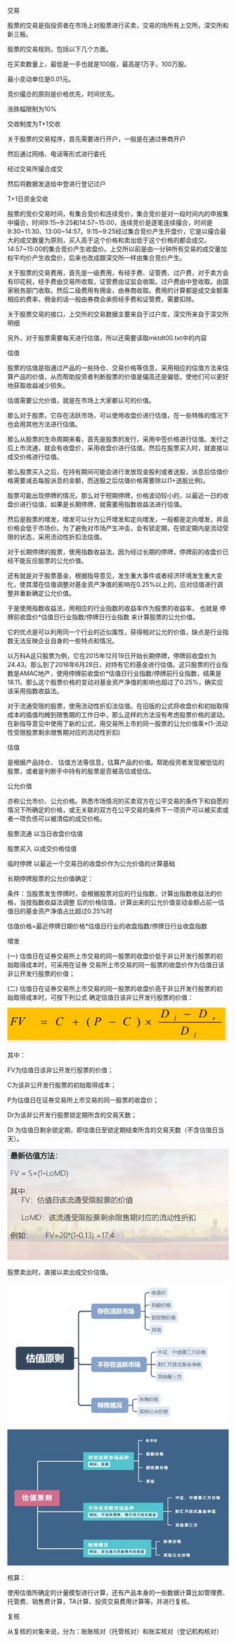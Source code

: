 交易



股票的交易是指投资者在市场上对股票进行买卖，交易的场所有上交所，深交所和新三板。



股票的交易规则，包括以下几个方面。

在买卖数量上，最低是一手也就是100股，最高是1万手，100万股。

最小变动单位是0.01元。

竞价撮合的原则是价格优先，时间优先。

涨跌幅限制为10%

交收制度为T+1交收



关于股票的交易程序，首先需要进行开户，一般是在通过券商开户

然后通过网络、电话等形式进行委托

经过交易所撮合成交

然后将数据发送给中登进行登记过户

T+1日资金交收



股票的竞价交易时间，有集合竞价和连续竞价，集合竞价是对一段时间内的申报集中撮合，时间9:15~9:25和14:57~15:00，连续竞价是逐笔连续撮合，时间是9:30~11:30、13:00~14:57。9:15~9:25经过集合竞价产生开盘价，它是以撮合最大的成交数量为原则，买入高于这个价格和卖出低于这个价格的都会成交。14:57~15:00的集合竞价产生收盘价。上交所以前是由一分钟所有交易的成交量加权平均价产生收盘价，后来也改成跟深交所一样由集合竞价产生。



关于股票的交易费用，首先是一级费用，有经手费、证管费、过户费，对于卖方会有印花税，经手费由交易所收取，证管费由证监会收取。过户费由中登收取。由国家税务部门收取。然后二级费用有佣金，由券商收取。费用的计算都是成交金额乘相应的费率，佣金的话一般由券商会承担经手费和证管费，需要扣除。





关于股票交易的接口，上交所的交易数据主要来自于过户库，深交所来自于深交所明细

另外，对于股票需要每天进行估值，所以还需要读取mktdt00.txt中的内容





估值



股票的估值是指通过产品的一些持仓、交易价格等信息，采用相应的估值方法来估算产品的价值，从而帮助投资者判断股票的价值是偏高还是偏低，使他们可以更好地获取收益减少损失。

估值需要公允价值，就是在市场上大家都认可的价值。

那么对于股票，它存在活跃市场，可以使用收盘价进行估值，在一些特殊的情况下也会用其他方法进行估值。





那么从股票的生命周期来看，首先是股票的发行，采用中签价格进行估值。发行之后上市流通，就会有收盘价，采用收盘价进行估值。然后在股票买入时，就直接以成交价格进行估值。

那么股票买入之后，在持有期间可能会进行发放现金股利或者送股，派息后估值价格需要减去每股派息的金额，而送股之后估值价格需要除以(1+送股比例)。

股票可能出现停牌的情况，那么对于短期停牌，价格波动较小的，以最近一日的收盘价进行估值，如果是长期停牌，就需要用指数收益法进行估值。

然后是股票的增发，增发可以分为公开增发和定向增发，一般都是定向增发，并且价格会低于市场价。为了避免对市场产生冲击，会有锁定期，在锁定期内是流动受限的状态，采用流动性折扣法估值。











对于长期停牌的股票，使用指数收益法，因为经过长期的停牌，停牌前的收盘价已经不能反应股票的公允价值。

还有就是对于股票基金，根据指导意见，发生重大事件或者经济环境发生重大变化，使其潜在估值调整对基金资产净值的影响在0.25%以上的，应对估值进行调整并重新确定公允价值。

于是使用指数收益法，用相应的行业指数的收益率作为股票的收益率， 也就是 停牌前收盘价*估值日行业指数/停牌日行业指数 来计算股票的公允价值。

它的优点是可以利用同一个行业的近似属性，获得相对公允的价值，缺点是行业指数无法反映企业自身的一些特点和情况。



以万科A这只股票为例，它在2015年12月19日开始长期停牌，停牌前收盘价为24.43。那么到了2016年6月28日，对持有它的基金进行估值。这只股票的行业指数是AMAC地产，使用停牌前收盘价*估值日行业指数/停牌前行业指数，结果是18.11。那么这个股票价格的变动对基金资产净值的影响也超过了0.25%，确实应该采用指数收益法。



对于流通受限的股票，使用流动性折扣法估值。在旧版的公式将收盘价和初始取得成本的插值均摊到限售期的工作日中，那么这样的方法没有考虑股票价格的波动。在新指导意见中使用了新的公式，用交易所上市的同一股票的公允价值乘*(1-流动性受限股票剩余限售期对应的流动性折扣)























估值

是根据产品持仓、 估值方法等信息，估算产品的价值。帮助投资者发现被低估的股票，或者是判断手中持有的股票是否被高估或低估。



公允价值

亦称公允市价、公允价格。熟悉市场情况的买卖双方在公平交易的条件下和自愿的情况下所确定的价格，或无关联的双方在公平交易的条件下一项资产可以被买卖或者一项负债可以被清偿的成交价格。





股票流通 以当日收盘价估值

股票买入 以成交价格估值



临时停牌 以最近一个交易日的收盘价作为公允价值的计算基础

长期停牌股票的公允价值确定：

条件：当股票发生停牌时，会根据股票对应的行业指数，计算出指数收益法的价格，当按指数收益法调整 后的价格估值，计算出来的公允价值变动金额占前一估值日的基金资产净值占比超过0.25%时

估值价格=最近停牌日期价格*估值日行业的收盘指数/停牌日行业收盘指数



增发

(一) 估值日在证券交易所上市交易的同一股票的收盘价低于非公开发行股票的初始取得成本时，可采用在证券 交易所上市交易的同一股票的收盘价作为估值日该非公开发行股票的价值；

 (二) 估值日在证券交易所上市交易的同一股票的收盘价高于非公开发行股票的初始取得成本时，可按下列公式 确定估值日该非公开发行股票的价值： 

![](assets/000_image_0.png)

其中：

FV为估值日该非公开发行股票的价值； 

C为该非公开发行股票的初始取得成本；

 P为估值日在证券交易所上市交易的同一股票的收盘价； 

Dr为该非公开发行股票锁定期所含的交易天数；

Dl 为估值日剩余锁定期，即估值日至锁定期结束所含的交易天数（不含估值日当天）。

![](assets/000_image_1.png)

股票卖出时，直接以卖出成交价估值。













![](assets/000_image_2.png)



![](assets/000_image_3.png)









核算：

使用估值所确定的计量模型进行计算，还有产品本身的一些数据计算比如管理费、托管费、销售费计算，TA计算、投资交易费用计算等，并进行复核。

复核

从复核的对象来说，分为：账账核对（托管核对）和账实核对（登记机构核对）